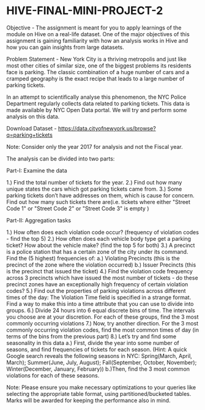 # HIVE-FINAL-MINI-PROJECT-2

Objective - The assignment is meant for you to apply learnings of the module on Hive on a real-life dataset. One of the major objectives of this assignment is gaining familiarity with how an analysis works in Hive and how you can gain insights from large datasets.
 
Problem Statement - New York City is a thriving metropolis and just like most other cities of similar size, one of the biggest problems its residents face is parking. The classic combination of a huge number of cars and a cramped geography is the exact recipe that leads to a large number of parking tickets.
 
In an attempt to scientifically analyse this phenomenon, the NYC Police Department regularly collects data related to parking tickets. This data is made available by NYC Open Data portal. We will try and perform some analysis on this data.

Download Dataset - https://data.cityofnewyork.us/browse?q=parking+tickets

Note: Consider only the year 2017 for analysis and not the Fiscal year.

The analysis can be divided into two parts:
 
Part-I: Examine the data

1.) Find the total number of tickets for the year.
2.) Find out how many unique states the cars which got parking tickets came from.
3.) Some parking tickets don’t have addresses on them, which is cause for concern. Find out how many such tickets there are(i.e. tickets where either "Street Code 1" or "Street Code 2" or "Street Code 3" is empty )

Part-II: Aggregation tasks

1.) How often does each violation code occur? (frequency of violation codes - find the top 5)
2.) How often does each vehicle body type get a parking ticket? How about the vehicle make? (find the top 5 for both)
3.) A precinct is a police station that has a certain zone of the city under its command. Find the (5 highest) frequencies of:
      a.) Violating Precincts (this is the precinct of the zone where the violation occurred)
      b.) Issuer Precincts (this is the precinct that issued the ticket)
4.) Find the violation code frequency across 3 precincts which have issued the most number of tickets - do these precinct zones have an exceptionally high frequency of certain violation codes?
5.) Find out the properties of parking violations across different times of the day: The Violation Time field is specified in a strange format. Find a way to make this into a time attribute that you can use to divide into groups. 
6.) Divide 24 hours into 6 equal discrete bins of time. The intervals you choose are at your discretion. For each of these groups, find the 3 most commonly occurring violations
7.) Now, try another direction. For the 3 most commonly occurring violation codes, find the most common times of day (in terms of the bins from the previous part)
8.) Let’s try and find some seasonality in this data
      a.) First, divide the year into some number of seasons, and find frequencies of tickets for each season. (Hint: A quick Google search reveals the following seasons in NYC: Spring(March, April, March); Summer(June, July, August); Fall(September, October, November); Winter(December, January, February))
      b.)Then, find the 3 most common violations for each of these seasons.

Note: Please ensure you make necessary optimizations to your queries like selecting the appropriate table format, using partitioned/bucketed tables. Marks will be awarded for keeping the performance also in mind.
